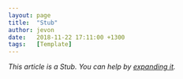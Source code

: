 ```yaml
---
layout: page
title:  "Stub"
author: jevon
date:   2018-11-22 17:11:00 +1300
tags:   [Template]
---
```


_This article is a Stub. You can help by [expanding it](https://github.com/soundasleep/jevon.org)._
